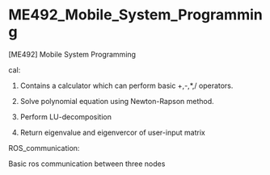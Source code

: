 # ME492_Mobile_System_Programming

[ME492] Mobile System Programming

cal:

1. Contains a calculator which can perform basic +,-,*,/ operators. 

2. Solve polynomial equation using Newton-Rapson method. 

3. Perform LU-decomposition

4. Return eigenvalue and eigenvercor of user-input matrix



ROS_communication:

Basic ros communication between three nodes
